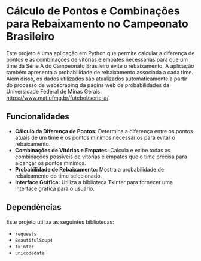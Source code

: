 # Cálculo de Pontos e Combinações para Rebaixamento no Campeonato Brasileiro

Este projeto é uma aplicação em Python que permite calcular a diferença de pontos e as combinações de vitórias e empates necessárias para que um time da Série A do Campeonato Brasileiro evite o rebaixamento. A aplicação também apresenta a probabilidade de rebaixamento associada a cada time. Além disso, os dados utilizados são atualizados automaticamente a partir do processo de webscraping da página web de probabilidades da Universidade Federal de Minas Gerais: https://www.mat.ufmg.br/futebol/serie-a/.

## Funcionalidades

- **Cálculo da Diferença de Pontos:** Determina a diferença entre os pontos atuais de um time e os pontos mínimos necessários para evitar o rebaixamento.
- **Combinações de Vitórias e Empates:** Calcula e exibe todas as combinações possíveis de vitórias e empates que o time precisa para alcançar os pontos mínimos.
- **Probabilidade de Rebaixamento:** Mostra a probabilidade de rebaixamento do time selecionado.
- **Interface Gráfica:** Utiliza a biblioteca Tkinter para fornecer uma interface gráfica para o usuário.

## Dependências

Este projeto utiliza as seguintes bibliotecas:
- `requests`
- `BeautifulSoup4`
- `tkinter`
- `unicodedata`
